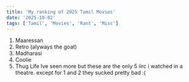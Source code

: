 ```yaml
---
title: 'My ranking of 2025 Tamil Movies'
date: '2025-10-02'
tags: ['Tamil', 'Movies', 'Rant', 'Misc']
---
```

1. Maaressan
2. Retro (alyways the goat)
3. Madharasi
4. Coolie
5. Thug Life
Ive seen more but these are the only 5 iirc i watched in a theatre. except for 1 and 2 they sucked pretty bad :(
